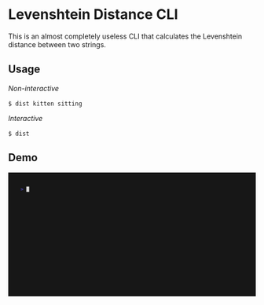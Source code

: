 # Levenshtein Distance CLI

This is an almost completely useless CLI that calculates the Levenshtein distance between two strings.

## Usage

_Non-interactive_
```
$ dist kitten sitting
```

_Interactive_
```
$ dist
```

## Demo

![](demo.gif)
